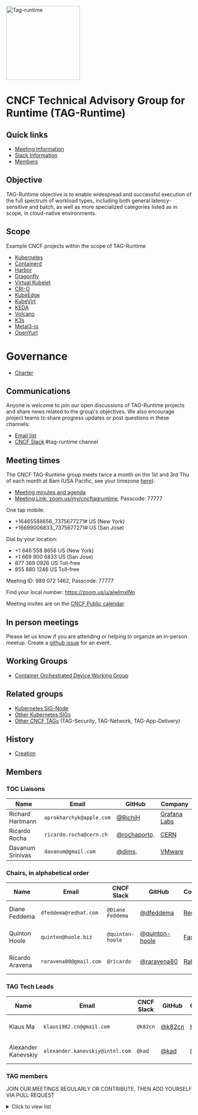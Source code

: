 <img width="200" alt="Tag-runtime" src="https://github.com/cncf/artwork/blob/master/other/tag-runtime/icon/color/tag-runtime_icon-color.png">

# CNCF Technical Advisory Group for Runtime (TAG-Runtime)

## Quick links

- [Meeting Information](#meeting-times)
- [Slack Information](#communications)
- [Members](#members)

## Objective

TAG-Runtime objective is to enable widespread and successful execution of the full spectrum of workload types, including both general latency-sensitive and batch, as well as more specialized categories listed as in scope, in cloud-native environments.

## Scope

Example CNCF projects within the scope of TAG-Runtime

* [Kubernetes](https://kubernetes.io/)
* [Containerd](https://containerd.io/)
* [Harbor](https://goharbor.io/)
* [Dragonfly](https://d7y.io/en-us/)
* [Virtual Kubelet](https://virtual-kubelet.io/)
* [CRI-O](https://cri-o.io/)
* [KubeEdge](https://kubeedge.io/en/)
* [KubeVirt](https://kubevirt.io/)
* [KEDA](https://keda.sh/)
* [Volcano](https://volcano.sh/)
* [K3s](https://k3s.io/)
* [Metal3-io](https://metal3.io/)
* [OpenYurt](https://openyurt.io/en-us/)

# Governance

* [Charter](https://github.com/cncf/toc/blob/main/tags/runtime-charter.md)

## Communications

Anyone is welcome to join our open discussions of TAG-Runtime projects and share news related to the group's objectives. We also encourage project teams to share progress updates or post questions in these channels:

* [Email list](https://lists.cncf.io/g/cncf-tag-runtime)
* [CNCF Slack](https://slack.cncf.io/) #tag-runtime channel

## Meeting times

The CNCF TAG-Runtime group meets twice a month on the 1st and 3rd Thu of each month at 8am (USA Pacific, see your timezone [here](https://time.is/compare/0800_18_Mar_2021_in_PT)):

* [Meeting minutes and agenda](https://docs.google.com/document/d/1k7VNetgbuDNyIs_87GLQRH2W5SLgjgOhB6pDyv89MYk/)
* [Meeting Link: zoom.us/my/cncftagruntime](https://zoom.us/my/cncftagruntime), Passcode: 77777

One tap mobile:
* +16465588656,,7375677271# US (New York)
* +16699006833,,7375677271# US (San Jose)

Dial by your location:
* +1 646 558 8656 US (New York)
* +1 669 900 6833 US (San Jose)
* 877 369 0926 US Toll-free
* 855 880 1246 US Toll-free

Meeting ID: 989 072 1462, Passcode: 77777

Find your local number: https://zoom.us/u/alwlmxlNn

Meeting invites are on the [CNCF Public calendar](https://www.cncf.io/community/calendar/).
## In person meetings

Please let us know if you are attending or helping to organize an in-person meetup.
Create a [github issue](https://github.com/cncf/tag-runtime/issues/new) for an event.

## Working Groups

* [Container Orchestrated Device Working Group](https://github.com/cncf/tag-runtime/blob/master/wg/COD.md)

## Related groups

* [Kubernetes SIG-Node](https://github.com/kubernetes/community/tree/master/sig-node)
* [Other Kubernetes SIGs](https://github.com/kubernetes/community)
* [Other CNCF TAGs](https://github.com/cncf) (TAG-Security, TAG-Network, TAG-App-Delivery)

## History

* [Creation](https://github.com/cncf/toc/pull/319)

## Members

### TOC Liaisons

| Name                | Email                    |  GitHub                                            | Company                                 |
|---------------------|--------------------------|----------------------------------------------------|-----------------------------------------|
| Richard Hartmann    | `aprokharchyk@apple.com` | [@RichiH](https://github.com/RichiH)               | [Grafana Labs](https://grafana.com/)    |
| Ricardo Rocha       | `ricardo.rocha@cern.ch`  | [@rochaporto](https://github.com/rochaporto).      | [CERN](https://www.cern.ch)             | 
| Davanum Srinivas    | `davanum@gmail.com`      | [@dims](https://github.com/dims).                  | [VMware](https://www.vmware.com)        |   

### Chairs, in alphabetical order

| Name                | Email                  | CNCF Slack         | GitHub                                             | Company                               | Chair Term            |
|---------------------|------------------------|--------------------|----------------------------------------------------|---------------------------------------|-----------------------|
| Diane Feddema       | `dfeddema@redhat.com`  | `@Diane Feddema`   | [@dfeddema](https://github.com/dfeddema)           | [Red Hat](https://redhat.com)         | 2/4/2020 - 2/4/2022   |
| Quinton Hoole       | `quinton@hoole.biz`    | `@quinton-hoole`   | [@quinton-hoole](https://github.com/quinton-hoole) | [FaceBook](https://facebook.com/)     | 1/20/2020 - 1/20/2022 |
| Ricardo Aravena     | `raravena80@gmail.com` | `@ricardo`         | [@raravena80](https://github.com/raravena80)       | [Rakuten](https://rakuten.com/)       | 1/20/2020 - 1/20/2022 |

### TAG Tech Leads

| Name                | Email                           | CNCF Slack         | GitHub                                         | Company                                 | Tech Lead Term        | 
|---------------------|---------------------------------|--------------------|------------------------------------------------|-----------------------------------------|-----------------------|
| Klaus Ma            | `klaus1982.cn@gmail.com`        | `@k82cn`           | [@k82cn](https://github.com/k82cn)             | [Huawei](https://huawei.com)            | 1/20/2020 - 1/20/2022 |
| Alexander Kanevskiy | `alexander.kanevskiy@intel.com` | `@kad`             | [@kad](https://github.com/kad)                 | [Intel](https://intel.com)              | 1/12/2022 - 1/12/2024 |


### TAG members

JOIN OUR MEETINGS REGULARLY OR CONTRIBUTE, THEN ADD YOURSELF VIA PULL REQUEST

<details><summary>Click to view list</summary>

* Michael Michael ([@michmike](https://github.com/michmike)), VMware
* Tom Kerkhove ([@tomkerkhove](https://github.com/)), Codit
* Jeff Hollan ([@jeffhollan](https://github.com/jeffhollan)), Microsoft
* Anirudh Garg ([@anirudhgarg](https://github.com/anirudhgarg)), Microsoft
* Erick Carty ([@ebcarty](https://github.com/ebcarty))
* Renaud Gaubert ([@RenaudWasTaken](https://github.com/RenaudWasTaken)), Nvidia
</details>
